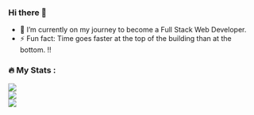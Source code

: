 ### Hi there 👋


- 🔭 I’m currently on my journey to become a Full Stack Web Developer.
- ⚡ Fun fact: Time goes faster at the top of the building than at the bottom. !!

### :fire: My Stats :<br/>
![](https://github-readme-stats.vercel.app/api?username=rohityadav-sas&theme=radical&hide_border=false&include_all_commits=true&count_private=true)<br/>
![](https://github-readme-streak-stats.herokuapp.com/?user=rohityadav-sas&theme=radical&hide_border=false)<br/>
![](https://github-readme-stats.vercel.app/api/top-langs/?username=rohityadav-sas&theme=radical&hide_border=false&include_all_commits=true&count_private=true&layout=compact)
